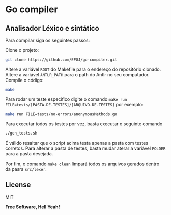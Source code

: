# Go compiler
## Analisador Léxico e sintático

Para compilar siga os seguintes passos:

Clone o projeto: 

 ```sh
 git clone https://github.com/EPGJ/go-compiler.git
```
Altere a variável `ROOT` do Makefile para o endereço do repositório clonado.
Altere a variável `ANTLR_PATH` para o path do Antlr no seu computador.
Compile o código: 
```sh
make
```

Para rodar um teste específico digite o comando `make run FILE=tests/[PASTA-DE-TESTES]/[ARQUIVO-DE-TESTES]` por exemplo:
```sh
make run FILE=tests/no-errors/anonymousMethods.go
```
Para executar todos os testes por vez, basta executar o seguinte comando
```sh
./gen_tests.sh
```
É válido resaltar que o script acima testa apenas a pasta com testes corretos. Para alterar a pasta de testes, basta mudar aterar a variável `FOLDER` para a pasta desejada.

Por fim, o comando `make clean` limpará todos os arquivos gerados dentro da pasra `src/lexer`.


## License

MIT

**Free Software, Hell Yeah!**
